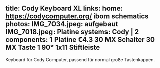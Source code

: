 title: Cody Keyboard XL
links:
    home: https://codycomputer.org/
    ibom
    schematics
photos:
    IMG_7034.jpeg: aufgebaut
    IMG_7018.jpeg: Platine
systems:
    Cody | 2
components:
    1 Platine €4.3
    30 MX Schalter
    30 MX Taste
    1 90° 1x11 Stiftleiste
--- 
Keyboard für Cody Computer, passend für normal große Tastenkappen.

